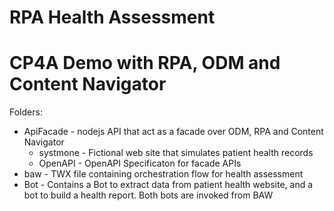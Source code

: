 # RPA Health Assessment
# CP4A Demo with RPA, ODM and Content Navigator

Folders:

- ApiFacade - nodejs API that act as a facade over ODM, RPA and Content Navigator
     - systmone - Fictional web site that simulates patient health records
     - OpenAPI - OpenAPI Specificaton for facade APIs
- baw - TWX file containing orchestration flow for health assessment
- Bot - Contains a Bot to extract data from patient health website, and  a bot to build a health report. Both bots are invoked from BAW
